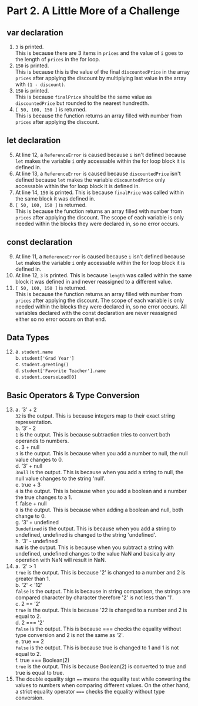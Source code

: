 # Part 2. A Little More of a Challenge

## var declaration 
1. `3` is printed.<br> This is because there are 3 items in `prices` and the value of `i` goes to the length of `prices` in the for loop. <br>
2. `150`  is printed.<br> This is because this is the value of the final `discountedPrice` in the array `prices` after applying the discount by multiplying last value in the array with `(1 - discount)`. <br>
3. `150`  is printed.<br> This is because `finalPrice` should be the same value as `discountedPrice` but rounded to the nearest hundredth. <br>
4. `[ 50, 100, 150 ]` is returned.<br> This is because the function returns an array filled with number from `prices` after applying the discount. <br>


## let declaration
5. At line 12, a `ReferenceError` is caused because `i` isn't defined because `let` makes the variable `i` only accessable within the for loop block it is defined in. <br>
6. At line 13, a `ReferenceError` is caused because `discountedPrice` isn't defined because `let` makes the variable `discountedPrice` only accessable within the for loop block it is defined in. <br>
7. At line 14, `150`  is printed. This is because `finalPrice` was called within the same block it was defined in.  <br>
8. `[ 50, 100, 150 ]` is returned.<br> This is because the function returns an array filled with number from `prices` after applying the discount. The scope of each variable is only needed within the blocks they were declared in, so no error occurs. <br>


## const declaration
9. At line 11, a `ReferenceError` is caused because `i` isn't defined because `let` makes the variable `i` only accessable within the for loop block it is defined in. <br>
10. At line 12, `3`  is printed. This is because `length` was called within the same block it was defined in and never reassigned to a different value.  <br>
11. `[ 50, 100, 150 ]` is returned.<br> This is because the function returns an array filled with number from `prices` after applying the discount. The scope of each variable is only needed within the blocks they were declared in, so no error occurs. All variables declared with the const declaration are never reassigned either so no error occurs on that end. <br>


## Data Types
12. a. `student.name` <br> 
    b. `student['Grad Year']` <br>
    c. `student.greeting()` <br> 
    d. `student['Favorite Teacher'].name` <br> 
    e. `student.courseLoad[0]` <br>

## Basic Operators & Type Conversion
13. a. ‘3’ + 2 <br> `32` is the output. This is because integers map to their exact string representation.<br>
    b. ‘3’ - 2 <br> `1` is the output. This is because subtraction tries to convert both operands to numbers.<br>
    c. 3 + null <br> `3` is the output. This is because when you add a number to null, the null value changes to 0.<br>
    d. ‘3’ + null <br> `3null` is the output. This is because when you add a string to null, the null value changes to the string 'null'.<br>
    e. true + 3 <br> `4` is the output. This is because when you add a boolean and a number the true changes to a 1.<br>
    f. false + null <br> `0` is the output. This is because when adding a boolean and null, both change to 0. <br>
    g. '3' + undefined <br> `3undefined` is the output. This is because when you add a string to undefined, undefined is changed to the string 'undefined'.<br>
    h. '3' - undefined <br> `NaN` is the output. This is because when you subtract a string with undefined, undefined changes to the value NaN and basically any operation with NaN will result in NaN. <br>
14. a. '2' > 1 <br> `true` is the output. This is because '2' is changed to a number and 2 is greater than 1. <br>
    b. '2' < '12' <br> `false` is the output. This is because in string comparison, the strings are compared character by character therefore '2' is not less than '1'. <br>
    c. 2 == '2' <br> `true` is the output. This is because '22 is changed to a number and 2 is equal to 2.<br>
    d. 2 === '2' <br> `false` is the output. This is because === checks the equality without type conversion and 2 is not the same as '2'. <br>
    e. true == 2 <br> `false` is the output. This is because true is changed to 1 and 1 is not equal to 2. <br>
    f. true === Boolean(2) <br> `true` is the output. This is because Boolean(2) is converted to true and true is equal to true. <br>
15. The double equality sign `==` means the equality test while converting the values to numbers when comparing different values. On the other hand, a strict equality operator `===` checks the equality without type conversion. <br>